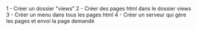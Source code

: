 
1 - Créer un dossier "views"
2 - Créer des pages html dans le dossier views
3 - Créer un menu dans tous les pages html
4 - Créer un serveur qui gère les pages et envoi la page demandé
